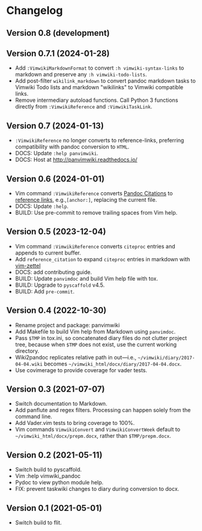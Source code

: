 # Changelog

## Version 0.8 (development)

## Version 0.7.1 (2024-01-28)

- Add `:VimwikiMarkdownFormat` to convert `:h vimwiki-syntax-links` to markdown
  and preserve any `:h vimwiki-todo-lists`.
- Add post-filter `wikilink_markdown` to convert pandoc markdown tasks to
  Vimwiki Todo lists and markdown "wikilinks" to Vimwiki compatible links.
- Remove intermediary autoload functions. Call Python 3 functions directly from
  `:VimwikiReference` and `:VimwikiTaskLink`.

## Version 0.7 (2024-01-13)

- `:VimwikiReference` no longer converts to reference-links, preferring
  compatibility with pandoc conversion to `HTML`.
- DOCS: Update `:help panvimwiki`.
- DOCS: Host at http://panvimwiki.readthedocs.io/

## Version 0.6 (2024-01-01)

- Vim command `:VimwikiReference` converts
  [Pandoc Citations](https://pandoc.org/MANUAL.html#citation-syntax)
  to [reference links](https://pandoc.org/MANUAL.html#reference-links),
  e.g.,`[anchor:]`, replacing the current file.
- DOCS: Update `:help`.
- BUILD: Use pre-commit to remove trailing spaces from Vim help.

## Version 0.5 (2023-12-04)

- Vim command `:VimwikiReference` converts `citeproc` entries and appends to
  current buffer.
- Add `reference_citation` to expand `citeproc` entries in markdown with
  [vim-zettel](https://github.com/michal-h21/vim-zettel)
- DOCS: add contributing guide.
- BUILD: Update `panvimdoc` and build Vim help file with tox.
- BUILD: Upgrade to `pyscaffold` v4.5.
- BUILD: Add `pre-commit`.

## Version 0.4 (2022-10-30)

- Rename project and package: panvimwiki
- Add Makefile to build Vim help from Markdown using `panvimdoc`.
- Pass `$TMP` in tox.ini, so concatenated diary files do not clutter project
  tree, because when `$TMP` does not exist, use the current working directory.
- Wiki2pandoc replicates relative path in out—i.e.,
  `~/vimwiki/diary/2017-04-04.wiki` becomes
  `~/vimwiki_html/docx/diary/2017-04-04.docx`.
- Use covimerage to provide coverage for vader tests.

## Version 0.3 (2021-07-07)

- Switch documentation to Markdown.
- Add panflute and regex filters. Processing can happen solely from the command
  line.
- Add Vader.vim tests to bring coverage to 100%.
- Vim commands `VimwikiConvert` and `VimwikiConvertWeek` default to
  `~/vimwiki_html/docx/prepm.docx`, rather than `$TMP/prepm.docx`.

## Version 0.2 (2021-05-11)

- Switch build to pyscaffold.
- Vim :help vimwiki_pandoc
- Pydoc to view python module help.
- FIX: prevent taskwiki changes to diary during conversion to docx.

## Version 0.1 (2021-05-01)

- Switch build to flit.
